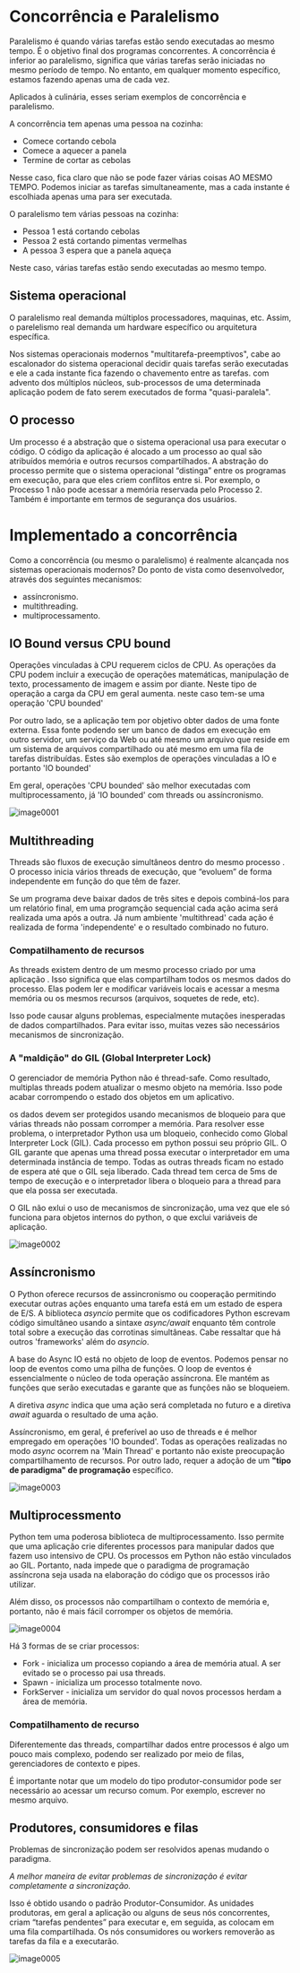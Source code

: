 
# Concorrência e Paralelismo

Paralelismo é quando várias tarefas estão sendo executadas ao mesmo tempo. 
É o objetivo final dos programas concorrentes. A concorrência é inferior 
ao paralelismo, significa que várias tarefas serão iniciadas no mesmo período 
de tempo. No entanto, em qualquer momento específico, estamos fazendo apenas 
uma de cada vez.

Aplicados à culinária, esses seriam exemplos de concorrência e paralelismo.

A concorrência tem apenas uma pessoa na cozinha:

  * Comece cortando cebola
  * Comece a aquecer a panela
  * Termine de cortar as cebolas
  
Nesse caso, fica claro que não se pode fazer várias coisas AO MESMO TEMPO.
Podemos iniciar as tarefas simultaneamente, mas a cada instante é escolhiada 
apenas uma para ser executada.

O paralelismo tem várias pessoas na cozinha:

  * Pessoa 1 está cortando cebolas
  * Pessoa 2 está cortando pimentas vermelhas
  * A pessoa 3 espera que a panela aqueça

Neste caso, várias tarefas estão sendo executadas ao mesmo tempo.

## Sistema operacional

O paralelismo real demanda múltiplos processadores, maquinas, etc. Assim, o 
parelelismo real demanda um hardware específico ou arquitetura específica.

Nos sistemas operacionais modernos "multitarefa-preemptivos", cabe ao 
escalonador do sistema operacional decidir quais tarefas serão executadas e ele 
a cada instante fica fazendo o chavemento entre as tarefas. com advento dos 
múltiplos núcleos, sub-processos de uma determinada aplicação podem de fato 
serem executados de forma "quasi-paralela".

## O processo

Um processo é a abstração que o sistema operacional usa para executar o código. 
O código da aplicação é alocado a um processo ao qual são atribuídos memória e 
outros recursos compartilhados. A abstração do processo permite que o sistema 
operacional “distinga” entre os programas em execução, para que eles criem 
conflitos entre si. Por exemplo, o Processo 1 não pode acessar a memória 
reservada pelo Processo 2. Também é importante em termos de segurança dos 
usuários.

# Implementado a concorrência

Como a concorrência (ou mesmo o paralelismo) é realmente alcançada nos sistemas
operacionais modernos? Do ponto de vista como desenvolvedor, através dos 
seguintes mecanismos: 

  * assíncronismo.
  * multithreading.
  * multiprocessamento.

## IO Bound versus CPU bound

Operações vinculadas à CPU requerem ciclos de CPU. As operações da CPU podem 
incluir a execução de operações matemáticas, manipulação de texto, processamento
de imagem e assim por diante. Neste tipo de operação a carga da CPU em geral 
aumenta. neste caso tem-se uma operação 'CPU bounded'

Por outro lado, se a aplicação tem por objetivo obter dados de uma fonte 
externa. Essa fonte podendo ser um banco de dados em execução em outro servidor,
um serviço da Web ou até mesmo um arquivo que reside em um sistema de arquivos 
compartilhado ou até mesmo em uma fila de tarefas distribuídas. 
Estes são exemplos de operações vinculadas a IO e portanto 'IO bounded'

Em geral, operações 'CPU bounded' são melhor executadas com multiprocessamento,
já 'IO bounded' com threads ou assíncronismo.


![image0001](image0001.png)


## Multithreading

Threads são fluxos de execução simultâneos dentro do mesmo processo . O processo
inicia vários threads de execução, que “evoluem” de forma independente em 
função do que têm de fazer.

Se um programa deve baixar dados de três sites e depois combiná-los para um 
relatório final, em uma programção sequencial cada ação acima será realizada 
uma após a outra. Já num ambiente 'multithread' cada ação é realizada de 
forma 'independente' e o resultado combinado no futuro. 

### Compatilhamento de recursos

As threads existem dentro de um mesmo processo criado por uma aplicação . Isso 
significa que elas compartilham todos os mesmos dados do processo. Elas podem 
ler e modificar variáveis ​​locais e acessar a mesma memória ou os mesmos recursos
(arquivos, soquetes de rede, etc).

Isso pode causar alguns problemas, especialmente mutações inesperadas de dados 
compartilhados. Para evitar isso, muitas vezes são necessários mecanismos de
sincronização.

### A "maldição" do GIL (Global Interpreter Lock)

O gerenciador de memória Python não é thread-safe. Como resultado, multiplas
threads podem atualizar o mesmo objeto na memória. Isso pode acabar corrompendo
o estado dos objetos em um aplicativo.

os dados devem ser protegidos usando mecanismos de bloqueio para que várias 
threads não possam corromper a memória. Para resolver esse problema, o 
interpretador Python usa um bloqueio, conhecido como Global Interpreter Lock 
(GIL). Cada processo em python possui seu próprio GIL. O GIL garante que apenas 
uma thread possa executar o interpretador em uma determinada instância de tempo.
Todas as outras threads ficam no estado de espera até que o GIL seja liberado. 
Cada thread tem cerca de 5ms de tempo de execução e o interpretador libera o 
bloqueio para a thread para que ela possa ser executada.

O GIL não exlui o uso de mecanismos de sincronização, uma vez que ele só 
funciona para objetos internos do python, o que exclui variáveis de aplicação.

![image0002](image0002.png)


## Assíncronismo

O Python oferece recursos de assincronismo ou cooperação permitindo executar
outras ações enquanto uma tarefa está em um estado de espera de E/S. A 
biblioteca *asyncio* permite que os codificadores Python escrevam código 
simultâneo usando a sintaxe *async/await* enquanto têm controle total sobre a 
execução das corrotinas simultâneas. Cabe ressaltar que há outros 'frameworks'
além do *asyncio*.

A base do Async IO está no objeto de loop de eventos. Podemos pensar no loop de 
eventos como uma pilha de funções. O loop de eventos é essencialmente o núcleo 
de toda operação assíncrona. Ele mantém as funções que serão executadas e 
garante que as funções não se bloqueiem.

A diretiva *async* indica que uma ação será completada no futuro e a diretiva 
*await* aguarda o resultado de uma ação.

Assíncronismo, em geral, é preferível ao uso de threads e é melhor empregado em 
operações 'IO bounded'. Todas as operações realizadas no modo *async* ocorrem
na 'Main Thread' e portanto não existe preocupação compartilhamento de recursos.
Por outro lado, requer a adoção de um **"tipo de paradigma" de programação** 
específico.


![image0003](image0003.png)


## Multiprocessmento


Python tem uma poderosa biblioteca de multiprocessamento. Isso permite que 
uma aplicação crie diferentes processos para manipular dados que fazem
uso intensivo de CPU. Os processos em Python não estão vinculados ao GIL. 
Portanto, nada impede que o paradigma de programação assíncrona seja usada na 
elaboração do código que os processos irão utilizar.

Além disso, os processos não compartilham o contexto de memória e, portanto, 
não é mais fácil corromper os objetos de memória.

![image0004](image0004.png)

Há 3 formas de se criar processos:

  * Fork - inicializa um processo copiando a área de memória atual. A ser 
           evitado se o processo pai usa threads.
  * Spawn - inicializa um processo totalmente novo.
  * ForkServer - inicializa um servidor do qual novos processos herdam a área de
                 memória.

### Compatilhamento de recurso

Diferentemente das threads, compartilhar dados entre processos é algo um pouco 
mais complexo, podendo ser realizado por meio de filas, gerenciadores de 
contexto e pipes.

É importante notar que um modelo do tipo produtor-consumidor pode ser necessário
ao acessar um recurso comum. Por exemplo, escrever no mesmo arquivo.

## Produtores, consumidores e filas

Problemas de sincronização podem ser resolvidos apenas mudando o paradigma.

*A melhor maneira de evitar problemas de sincronização é evitar completamente a 
sincronização.*

Isso é obtido usando o padrão Produtor-Consumidor. As unidades produtoras, 
em geral a aplicação ou alguns de seus nós concorrentes, criam 
“tarefas pendentes” para executar e, em seguida, as colocam em uma fila 
compartilhada. Os nós consumidores ou workers removerão as tarefas da fila e 
a executarão.


![image0005](image0005.png)


